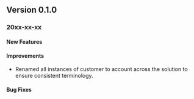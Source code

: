 ﻿## Version 0.1.0
### 20xx-xx-xx
#### New Features

#### Improvements
- Renamed all instances of customer to account across the solution to ensure consistent terminology.

#### Bug Fixes
